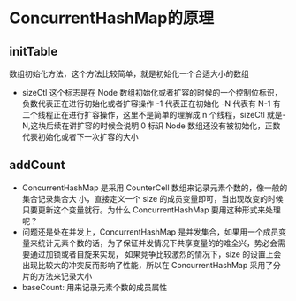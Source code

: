# ConcurrentHashMap的原理

## initTable

数组初始化方法，这个方法比较简单，就是初始化一个合适大小的数组

- sizeCtl 这个标志是在 Node 数组初始化或者扩容的时候的一个控制位标识，负数代表正在进行初始化或者扩容操作
  -1 代表正在初始化
  -N 代表有 N-1 有二个线程正在进行扩容操作，这里不是简单的理解成 n 个线程，sizeCtl 就是-N,这块后续在讲扩容的时候会说明
  0 标识 Node 数组还没有被初始化，正数代表初始化或者下一次扩容的大小


## addCount


- ConcurrentHashMap 是采用 CounterCell 数组来记录元素个数的，像一般的集合记录集合大
  小，直接定义一个 size 的成员变量即可，当出现改变的时候只要更新这个变量就行。为什么
  ConcurrentHashMap 要用这种形式来处理呢？
- 问题还是处在并发上，ConcurrentHashMap 是并发集合，如果用一个成员变量来统计元素个数的话，为了保证并发情况下共享变量的的难全兴，势必会需要通过加锁或者自旋来实现，
  如果竞争比较激烈的情况下，size 的设置上会出现比较大的冲突反而影响了性能，所以在
  ConcurrentHashMap 采用了分片的方法来记录大小
- baseCount: 用来记录元素个数的成员属性
